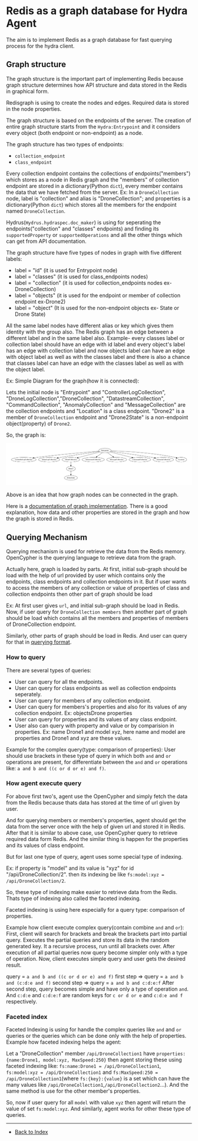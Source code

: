 # Redis as a graph database for Hydra Agent

The aim is to implement Redis as a graph database for fast querying process for the hydra client.

## Graph structure 

The graph structure is the important part of implementing Redis because graph structure determines how API structure and data stored in the Redis in graphical form.

Redisgraph is using to create the nodes and edges. Required data is stored in the node properties.

The graph structure is based on the endpoints of the server.
The creation of entire graph structure starts from the `Hydra:Entrypoint` and it considers every object (both endpoint or non-endpoint) as a node.

The graph structure has two types of endpoints:
- `collection_endpoint`
- `class_endpoint`

Every collection endpoint contains the collections of endpoints("members") which stores as a node in Redis graph and the "members" of collection endpoint are stored in a dictionary(Python `dict`), every member contains the data that we have fetched from the server. Ex: In a `DroneCollection` node, label is "collection" and alias is "DroneCollection"; and properties is a dictionary(Python `dict`) which stores all the members for the endpoint named `DroneCollection`.

Hydrus(`Hydrus.hydraspec.doc_maker`) is using for seperating the endpoints("collection" and "classes" endpoints) and finding its  `supportedProperty` or `supportedOperations` and all the other things which can get from API documentation.

The graph structure have five types of nodes in graph with five different labels:
- label = "id"   (it is used for Entrypoint node)
- label = "classes"    (it is used for class_endpoints nodes)
- label = "collection"    (it is used for collection_endpoints nodes ex- DroneCollection)
- label = "objects"     (it is used for the endpoint or member of collection endpoint ex-Drone2)
- label = "object"     (It is used for the non-endpoint objects ex- State or Drone State)

All the same label nodes have different alias or key which gives them identity with the group also.
The Redis graph has an edge between a different label and in the same label also.
Example- every classes label or collection label should have an edge with id label and every object's label has an edge with collection label and now objects label can have an edge with object label as well as with the classes label and there is also a chance that classes label can have an edge with the classes label as well as with the object label.

Ex: Simple Diagram for the graph(how it is connected):

Lets the initial node is "Entrypoint" and "ControllerLogCollection", "DroneLogCollection","DroneCollection", "DatastreamCollection", "CommandCollection", "AnomalyCollection" and "MessageCollection" are the collection endpoints and "Location" is a class endpoint. "Drone2" is a member of `DroneCollection` endpoint and "Drone2State" is a non-endpoint object(property) of `Drone2`.

So, the graph is:

![example-graph](static/hydra_graph.gv-1.png)

Above is an idea that how graph nodes can be connected in the graph.

Here is a [documentation of graph implementation](https://medium.com/@sandeepsajan0/documentation-for-hydra-graph-cd9b2bd84884). There is a good explanation, how data and other properties are stored in the graph and how the graph is stored in Redis.

## Querying Mechanism

Querying mechanism is used for retrieve the data from the Redis memory. OpenCypher is the querying language to retrieve data from the graph.

Actually here, graph is loaded by parts. At first, initial sub-graph should be load with the help of url provided by user which contains only the endpoints, class endpoints and collection endpoints in it. But if user wants to access the members of any collection or value of properties of class and collection endpoints then other part of graph should be load 

Ex: At first user gives `url`, and initial sub-graph should be load in Redis. Now, if user query for `DroneCollection members` then another part of graph should be load which contains all the members and properties of members of DroneCollection endpoint.

Similarly, other parts of graph should be load in Redis. And user can query for that in [querying format](https://github.com/HTTP-APIs/python-hydra-agent/blob/develop/hydra_redis/querying_mechanism.py#L617).

### How to query

There are several types of queries:
- User can query for all the endpoints.
- User can query for class endpoints as well as collection endpoints seperately.
- User can query for members of any collection endpoint.
- User can query for members's properties and also for its values of any collection endpoint. Ex: objectsDrone properties
- User can query for properties and its values of any class endpoint.
- User also can query with property and value or by comparision in properties. Ex: name Drone1 and model xyz, here name and model are properties and Drone1 and xyz are these values.

Example for the complex query(type: comparison of properties):
User should use brackets in these type of query in which both `and` and `or` operations are present, for differentiate between the `and` and `or` operations like: `a and b and ((c or d or e) and f)`.

### How agent execute query

For above first two's, agent use the OpenCypher and simply fetch the data from the Redis because thats data has stored at the time of url given by user.

And for querying members or members's properties, agent should get the data from the server once with the help of given url and stored it in Redis. After that it is similar to above case, use OpenCypher query to retrieve required data form Redis. And the similar thing is happen for the properties and its values of class endpoint.

But for last one type of query, agent uses some special type of indexing.

Ex: if property is "model" and its value is "xyz" for id "/api/DroneCollection/2". then its indexing be like `fs:model:xyz = /api/DroneCollection/2`.

So, these type of indexing make easier to retrieve data from the Redis. Thats type of indexing also called the faceted indexing.

Faceted indexing is using here especially for a query type: comparison of properties.

Example how client execute complex query(contain combine `and` and `or`):
First, client will search for brackets and break the brackets part into partial query. Executes the partial queries and store its data in the random generated key. It a recursive process, run until all brackets over. After execution of all partial queries now query become simpler only with a type of operation. Now, client executes simple query and user gets the desired result.

query = `a and b and ((c or d or e) and f)`
first step => query = `a and b and (c:d:e and f)`
second step => query = `a and b and c:d:e:f`
After second step, query becomes simple and have only a type of operation `and`. And `c:d:e` and `c:d:e:f` are random keys for `c or d or e` and `c:d:e and f` respectively.


### Faceted index

Faceted Indexing is using for handle the complex queries like `and` and `or` queries or the queries which can be done only with the help of properties. Example how faceted indexing helps the agent:

Let a "DroneCollection" member `/api/DroneCollection1` have `properties: {name:Drone1, model:xyz, MaxSpeed:250}` then agent storing these using faceted indexing like: `fs:name:Drone1 = /api/DroneCollection1`, `fs:model:xyz = /api/DroneCollection1` and `fs:MaxSpeed:250 = /api/DroneCollection1`(where `fs:{key}:{value}` is a set which can have the many values like `/api/DroneCollection1`,`/api/DroneCollection2`...). And the same method is use for the other member's properties.

So, now if user query for all `model` with value `xyz` then agent will return the value of set `fs:model:xyz`. And similarly, agent works for other these type of queries.

---
* [Back to Index](README.md)
